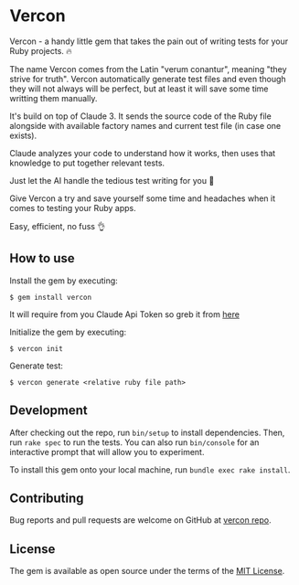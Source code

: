 # Vercon

Vercon - a handy little gem that takes the pain out of writing tests for your Ruby projects. 🔥

The name Vercon comes from the Latin "verum conantur", meaning "they strive for truth". Vercon automatically generate test files and even though they will not always will be perfect, but at least it will save some time writting them manually.

It's build on top of Claude 3. It sends the source code of the Ruby file alongside with available factory names and current test file (in case one exists).

Claude analyzes your code to understand how it works, then uses that knowledge to put together relevant tests. 

Just let the AI handle the tedious test writing for you 🚀 

Give Vercon a try and save yourself some time and headaches when it comes to testing your Ruby apps. 

Easy, efficient, no fuss 👌

## How to use

Install the gem by executing:

    $ gem install vercon

It will require from you Claude Api Token so greb it from [here](https://console.anthropic.com/settings/keys)

Initialize the gem by executing:

    $ vercon init

Generate test:

    $ vercon generate <relative ruby file path>

## Development

After checking out the repo, run `bin/setup` to install dependencies. Then, run `rake spec` to run the tests. You can also run `bin/console` for an interactive prompt that will allow you to experiment.

To install this gem onto your local machine, run `bundle exec rake install`. 

## Contributing

Bug reports and pull requests are welcome on GitHub at [vercon repo](https://github.com/AlexBeznoss/vercon).

## License

The gem is available as open source under the terms of the [MIT License](https://opensource.org/licenses/MIT).
